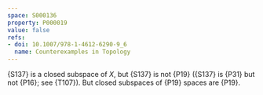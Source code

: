 ```yaml
---
space: S000136
property: P000019
value: false
refs:
- doi: 10.1007/978-1-4612-6290-9_6
  name: Counterexamples in Topology
---
```


{S137} is a closed subspace of $X$, but {S137} is not {P19} ({S137} is {P31} but not {P16}; see {T107}). But closed subspaces of {P19} spaces are {P19}.
